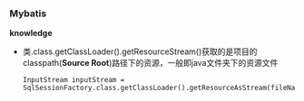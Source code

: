 ### Mybatis

**knowledge**

- 类.class.getClassLoader().getResourceStream()获取的是项目的classpath(**Source Root**)路径下的资源，一般即java文件夹下的资源文件

  ```
  InputStream inputStream = SqlSessionFactory.class.getClassLoader().getResourceAsStream(fileName);
  ```
